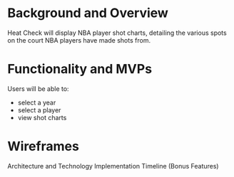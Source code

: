 # Background and Overview
Heat Check will display NBA player shot charts, detailing the various spots on the court NBA players have made shots from.

# Functionality and MVPs 
Users will be able to: 
- select a year
- select a player
- view shot charts

# Wireframes 



Architecture and Technology 
Implementation Timeline 
(Bonus Features) 
